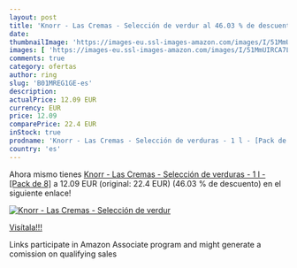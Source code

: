 ```yaml
---
layout: post
title: 'Knorr - Las Cremas - Selección de verdur al 46.03 % de descuento'
date: 
thumbnailImage: 'https://images-eu.ssl-images-amazon.com/images/I/51MmUIRCA7L._SL200_.jpg'
images: [ 'https://images-eu.ssl-images-amazon.com/images/I/51MmUIRCA7L._SL200_.jpg' ]
comments: true
category: ofertas
author: ring
slug: 'B01MREG1GE-es'
description:
actualPrice: 12.09 EUR
currency: EUR
price: 12.09
comparePrice: 22.4 EUR
inStock: true
prodname: 'Knorr - Las Cremas - Selección de verduras - 1 l - [Pack de 8]'
country: 'es'
---
```


Ahora mismo tienes [Knorr - Las Cremas - Selección de verduras - 1 l - [Pack de 8]](https://www.amazon.es/dp/B01MREG1GE/?tag=tolees-21) a 12.09 EUR (original: 22.4 EUR) (46.03 %  de descuento) en el siguiente enlace!

[![Knorr - Las Cremas - Selección de verdur](https://images-eu.ssl-images-amazon.com/images/I/51MmUIRCA7L._SL200_.jpg)](https://www.amazon.es/dp/B01MREG1GE/?tag=tolees-21)

[Visítala!!!](https://www.amazon.es/dp/B01MREG1GE/?tag=tolees-21)

Links participate in Amazon Associate program and might generate a comission on qualifying sales
